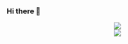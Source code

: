 ### Hi there 👋

<div align="center">
  <img src="https://github-readme-stats.vercel.app/api?username=EusebioAjas&count_private=true&theme=vue-dark&show_icons=true">
</div>

<div align="center">
  <img src="https://github-readme-stats.vercel.app/api/top-langs/?username=EusebioAjas&layout=compact&theme=vue-dark">
</div>
<!--
**EusebioAjas/EusebioAjas** is a ✨ _special_ ✨ repository because its `README.md` (this file) appears on your GitHub profile.

Here are some ideas to get you started:

- 🔭 I’m currently working on ...
- 🌱 I’m currently learning ...
- 👯 I’m looking to collaborate on ...
- 🤔 I’m looking for help with ...
- 💬 Ask me about ...
- 📫 How to reach me: ...
- 😄 Pronouns: ...
- ⚡ Fun fact: ...
-->

